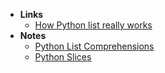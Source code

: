 - **Links**
	- [How Python list really works](https://antonz.org/list-internals/)
- **Notes**
	- [Python List Comprehensions](Python%20List%20Comprehensions.md)
	- [Python Slices](Python%20Slices.md)